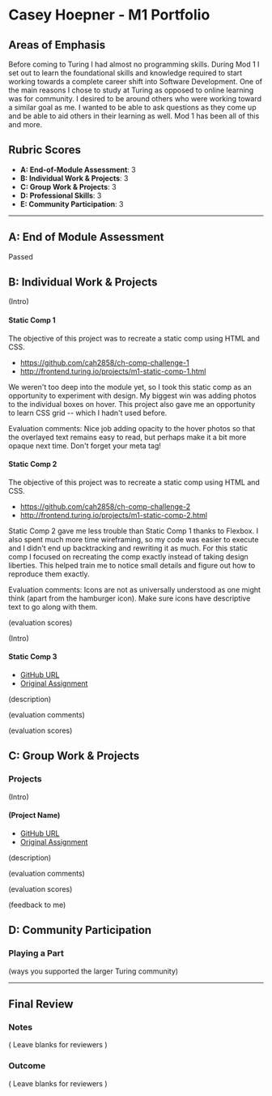 # Casey Hoepner - M1 Portfolio

## Areas of Emphasis

Before coming to Turing I had almost no programming skills. During Mod 1 I set out to learn the foundational skills and knowledge required to start working towards a complete career shift into Software Development. One of the main reasons I chose to study at Turing as opposed to online learning was for community. I desired to be around others who were working toward a similar goal as me. I wanted to be able to ask questions as they come up and be able to aid others in their learning as well. Mod 1 has been all of this and more.

## Rubric Scores

* **A: End-of-Module Assessment**: 3
* **B: Individual Work & Projects**: 3
* **C: Group Work & Projects**: 3
* **D: Professional Skills**: 3
* **E: Community Participation**: 3

-----------------------

## A: End of Module Assessment

Passed

## B: Individual Work & Projects

(Intro)

#### Static Comp 1

The objective of this project was to recreate a static comp using HTML and CSS.

* https://github.com/cah2858/ch-comp-challenge-1
* http://frontend.turing.io/projects/m1-static-comp-1.html

We weren't too deep into the module yet, so I took this static comp as an opportunity to experiment with design. My biggest win was adding photos to the individual boxes on hover. This project also gave me an opportunity to learn CSS grid -- which I hadn't used before. 

Evaluation comments: Nice job adding opacity to the hover photos so that the overlayed text remains easy to read, but perhaps make it a bit more opaque next time. Don't forget your meta tag!

#### Static Comp 2

The objective of this project was to recreate a static comp using HTML and CSS.

* https://github.com/cah2858/ch-comp-challenge-2
* http://frontend.turing.io/projects/m1-static-comp-2.html

Static Comp 2 gave me less trouble than Static Comp 1 thanks to Flexbox. I also spent much more time wireframing, so my code was easier to execute and I didn't end up backtracking and rewriting it as much. For this static comp I focused on recreating the comp exactly instead of taking design liberties. This helped train me to notice small details and figure out how to reproduce them exactly.

Evaluation comments: Icons are not as universally understood as one might think (apart from the hamburger icon). Make sure icons have descriptive text to go along with them. 

(evaluation scores)

(Intro)

#### Static Comp 3

* [GitHub URL]()
* [Original Assignment]()

(description)

(evaluation comments)

(evaluation scores)

## C: Group Work & Projects

### Projects

(Intro)

#### (Project Name)

* [GitHub URL]()
* [Original Assignment]()

(description)

(evaluation comments)

(evaluation scores)

(feedback to me)

## D: Community Participation

### Playing a Part

(ways you supported the larger Turing community)

------------------

## Final Review

### Notes

( Leave blanks for reviewers )

### Outcome

( Leave blanks for reviewers )
